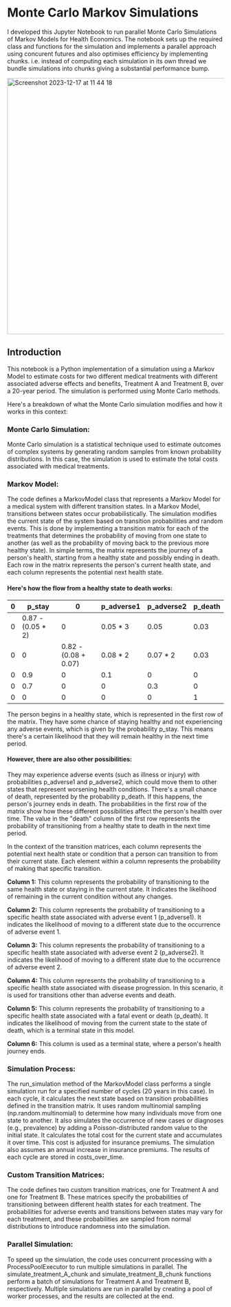 # Monte Carlo Markov Simulations
I developed this Jupyter Notebook to run parallel Monte Carlo Simulations of Markov Models for Health Economics.  The notebook sets up the required class and functions for the simulation and implements a parallel approach using concurent futures and also optimises efficiency by implementing chunks. i.e. instead of computing each simulation in its own thread we bundle simulations into chunks giving a substantial performance bump. 

<img width="595" alt="Screenshot 2023-12-17 at 11 44 18" src="https://github.com/chriswilson2020/MonteCarloMarkov/assets/73828727/4e4edab3-9b32-4ade-b004-c5162fcf8e55">

## Introduction
This notebook is a Python implementation of a simulation using a Markov Model to estimate costs for two different medical treatments with different associated adverse effects and benefits, Treatment A and Treatment B, over a 20-year period. The simulation is performed using Monte Carlo methods. 

Here's a breakdown of what the Monte Carlo simulation modifies and how it works in this context:
### Monte Carlo Simulation: 
Monte Carlo simulation is a statistical technique used to estimate outcomes of complex systems by generating random samples from known probability distributions. In this case, the simulation is used to estimate the total costs associated with medical treatments.

### Markov Model: 
The code defines a MarkovModel class that represents a Markov Model for a medical system with different transition states. In a Markov Model, transitions between states occur probabilistically. The simulation modifies the current state of the system based on transition probabilities and random events. This is done by implementing a transition matrix for each of the treatments that determines the probability of moving from one state to another (as well as the probability of moving back to the previous more healthy state).  In simple terms, the matrix represents the journey of a person's health, starting from a healthy state and possibly ending in death. Each row in the matrix represents the person's current health state, and each column represents the potential next health state.

#### Here's how the flow from a healthy state to death works:
|  0    | p_stay|   0   |p_adverse1|p_adverse2|p_death|
|-------|-------|-------|-------|-------|-------|
|  0    |0.87 - (0.05 * 2)|  0   |0.05 * 3|0.05|0.03|
|  0    |   0   |0.82 - (0.08 + 0.07)|0.08 * 2|0.07 * 2|0.03|
|  0    |  0.9  |   0   |   0.1   |   0   |   0   |
|  0    |  0.7  |   0   |   0   |  0.3  |   0   |
|  0    |   0   |   0   |   0   |   0   |   1   |


The person begins in a healthy state, which is represented in the first row of the matrix. They have some chance of staying healthy and not experiencing any adverse events, which is given by the probability p_stay. This means there's a certain likelihood that they will remain healthy in the next time period.

#### However, there are also other possibilities:
They may experience adverse events (such as illness or injury) with probabilities p_adverse1 and p_adverse2, which could move them to other states that represent worsening health conditions.
There's a small chance of death, represented by the probability p_death. If this happens, the person's journey ends in death.
The probabilities in the first row of the matrix show how these different possibilities affect the person's health over time. The value in the "death" column of the first row represents the probability of transitioning from a healthy state to death in the next time period.

In the context of the transition matrices, each column represents the potential next health state or condition that a person can transition to from their current state. Each element within a column represents the probability of making that specific transition.

**Column 1:** This column represents the probability of transitioning to the same health state or staying in the current state. It indicates the likelihood of remaining in the current condition without any changes.

**Column 2:** This column represents the probability of transitioning to a specific health state associated with adverse event 1 (p_adverse1). It indicates the likelihood of moving to a different state due to the occurrence of adverse event 1.

**Column 3:** This column represents the probability of transitioning to a specific health state associated with adverse event 2 (p_adverse2). It indicates the likelihood of moving to a different state due to the occurrence of adverse event 2.

**Column 4:** This column represents the probability of transitioning to a specific health state associated with disease progression. In this scenario, it is used for transitions other than adverse events and death.

**Column 5:** This column represents the probability of transitioning to a specific health state associated with a fatal event or death (p_death). It indicates the likelihood of moving from the current state to the state of death, which is a terminal state in this model.

**Column 6:** This column is used as a terminal state, where a person's health journey ends.

### Simulation Process:
The run_simulation method of the MarkovModel class performs a single simulation run for a specified number of cycles (20 years in this case).
In each cycle, it calculates the next state based on transition probabilities defined in the transition matrix. It uses random multinomial sampling (np.random.multinomial) to determine how many individuals move from one state to another.
It also simulates the occurrence of new cases or diagnoses (e.g., prevalence) by adding a Poisson-distributed random value to the initial state.
It calculates the total cost for the current state and accumulates it over time. This cost is adjusted for insurance premiums. The simulation also assumes an annual increase in insurance premiums. The results of each cycle are stored in costs_over_time.

### Custom Transition Matrices:
The code defines two custom transition matrices, one for Treatment A and one for Treatment B. These matrices specify the probabilities of transitioning between different health states for each treatment.
The probabilities for adverse events and transitions between states may vary for each treatment, and these probabilities are sampled from normal distributions to introduce randomness into the simulation.

### Parallel Simulation:
To speed up the simulation, the code uses concurrent processing with a ProcessPoolExecutor to run multiple simulations in parallel.
The simulate_treatment_A_chunk and simulate_treatment_B_chunk functions perform a batch of simulations for Treatment A and Treatment B, respectively.
Multiple simulations are run in parallel by creating a pool of worker processes, and the results are collected at the end.
